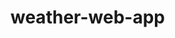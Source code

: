 # weather-web-app
<!DOCTYPE html>
<html>
  <head>
    <title> weather app</title.
    
    <meta charset="utf-8">
    <meta name="viewport" content="width=device-width, initial-scale=1">
    <title>Weather web app</title>
    <link rel="stylesheet" href="style.css">
      <style>
      body{
        height: 100%;
        margin: 0;
        padding: 0;
        font-family: Arial, sans-serif;
        font-size: 1em;
        text-shadow: 0 0 10px #000;
        color: #fff;
        background: #888;
        background-repeat: no-repeat;
        background-attachment: fixed;
        background-size: cover;
        
        
    }
        section{
          min-height: 100%;
        }

        h1{
          font-size: 2em;
          padding: 0 0.3em;
          line-height: 1em;
        }

        p{
          padding: 0 2em;
        }

        a{
          color: #fff;
        }

        footer{
          position: absolute;
          bottom: 0;
          font-size: 0.5em;
        }

        #temperature{
          text-decoration: none;
          border-bottom: 0.05em dotted white;
          
        }
      </style>
  </head>
  <body>
    <section>
      <h1 id="city">weather web app</h1>
      <p><a id="temperature" href="#" onclick="switchUnits(); return false;" title="Click to switch between metric and imperial units"></a><span id="weather">by @akshitajain0208</span></p>
    </section>
    <footer>
      <p>Powered by <a href="http://flickr.com/services/api/">Flickr</a> and <a href="http://openweathermap.org">Openweathermap.org</a>
      </p></footer>
    <script>
      var weatherData = {
        city: document.querySelector("#city"),
        weather: document.querySelector("#weather"),
        temperature: document.querySelector("#temperature"),
        temperatureValue: 0,
        units: "°C"
      };
    
    </script>
  </body>
</html>
